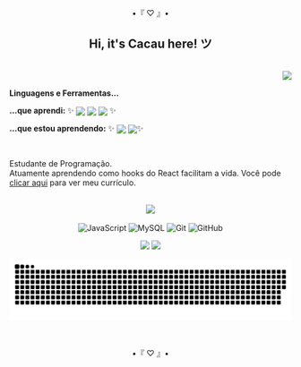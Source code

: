 <div align="center">
  <p>•『 ♡ 』•</p>
  <h2>Hi, it's Cacau here! ツ</h2>
</div>

<a href="https://github.com/itscacauinpt"></a>

<br/>

<img align="right" atl="good" src="https://media.giphy.com/media/11ISwbgCxEzMyY/giphy.gif">

<br/>

**Linguagens e Ferramentas...**

 **...que aprendi:**  ✨ <img align="center" src="https://img.shields.io/badge/-JavaScript-181717?style=flat-square&logo=javascript">
  <img align="center" src="https://img.shields.io/badge/-React-181717?style=flat-square&logo=react">
  <img align="center" src="https://img.shields.io/badge/-Redux-181717?style=flat-square&logo=redux"> ✨
 
 **...que estou aprendendo:** ✨
  <img align="center" src="https://img.shields.io/badge/-Java-181717?style=flat-square&logo=java">
  <img align="center" src="https://img.shields.io/badge/-MySql-181717?style=flat-square&logo=mysql" >✨
  
<br/>

<p>
  Estudante de Programação.
<br />
  Atuamente aprendendo como hooks do React facilitam a vida.
  Você pode <a href="https://gitconnected.com/itscacauinpt/resume" target="_blank">clicar aqui</a> para ver meu currículo.
</p>

<br/>

 <div align="center">
 <a href="https://www.linkedin.com/in/anaclaudia-de-souza" target="_blank">
  <img src="https://img.shields.io/badge/-LinkedIn-%230077B5?style=for-the-badge&logo=linkedin&logoColor=black">
 </a>

![JavaScript](https://img.shields.io/badge/-JavaScript-black?style=flat-square&logo=javascript)
![MySQL](https://img.shields.io/badge/-MySQL-black?style=flat-square&logo=mysql)
![Git](https://img.shields.io/badge/-Git-black?style=flat-square&logo=git)
![GitHub](https://img.shields.io/badge/-GitHub-181717?style=flat-square&logo=github)

<!--   <img align="center" src="https://img.shields.io/badge/-MongoDB-181717?style=flat-square&logo=mongodb"> -->
</div>
</div>
<div align="center">
  <img height="180em"
       src="https://github-readme-stats.vercel.app/api?username=itscacauinpt&show_icons=true&theme=dark&include_all_commits=true&count_private=true"/>
  <img height="180em"
       src="https://github-readme-stats.vercel.app/api/top-langs/?username=itscacauinpt&layout=compact&langs_count=7&theme=dark"/>
<br/>

![snake svg](https://github.com/itscacauinpt/itscacauinpt/blob/output/github-contribution-grid-snake.svg)

</div>

<br/>
<p align="center">•『 ♡ 』•</p>
